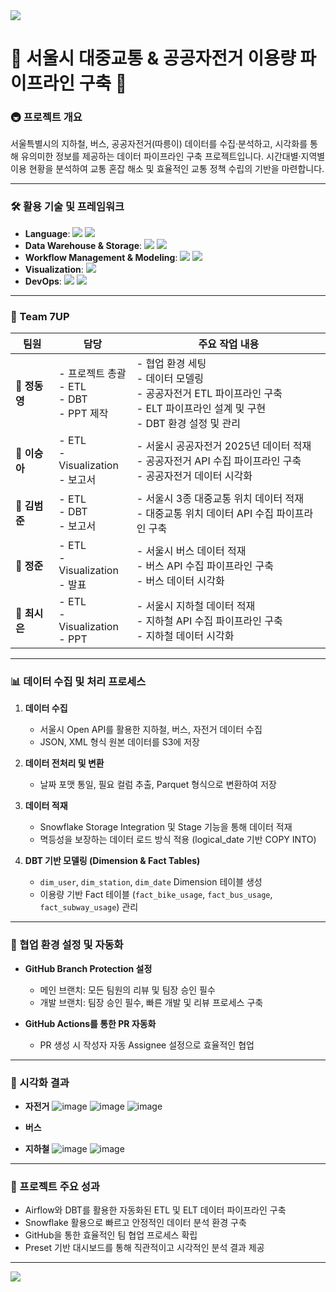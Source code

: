 <img src="https://capsule-render.vercel.app/api?type=wave&color=5cbcff&height=150&section=header&text=&fontSize=50&fontColor=ffffff" />

# 🚌 서울시 대중교통 & 공공자전거 이용량 파이프라인 구축 🚌

### 🚇 프로젝트 개요
서울특별시의 지하철, 버스, 공공자전거(따릉이) 데이터를 수집·분석하고, 시각화를 통해 유의미한 정보를 제공하는 데이터 파이프라인 구축 프로젝트입니다. 시간대별·지역별 이용 현황을 분석하여 교통 혼잡 해소 및 효율적인 교통 정책 수립의 기반을 마련합니다.

---

### 🛠️ 활용 기술 및 프레임워크
- **Language**: <img src="https://img.shields.io/badge/python-3670A0?style=for-the-badge&logo=python&logoColor=ffdd54"/> <img src="https://img.shields.io/badge/mysql-4479A1.svg?style=for-the-badge&logo=mysql&logoColor=white"/>
- **Data Warehouse & Storage**: <img src="https://img.shields.io/badge/Amazon%20S3-FF9900?style=for-the-badge&logo=amazons3&logoColor=white"/> <img src="https://img.shields.io/badge/snowflake-%2329B5E8.svg?style=for-the-badge&logo=snowflake&logoColor=white">
- **Workflow Management & Modeling**: <img src="https://img.shields.io/badge/Apache%20Airflow-017CEE?style=for-the-badge&logo=Apache%20Airflow&logoColor=white"> <img src="https://img.shields.io/badge/dbt-FF694B?style=for-the-badge&logo=dbt&logoColor=white">
- **Visualization**: <img src="https://img.shields.io/badge/apachesuperset-20A6C9?style=for-the-badge&logo=apachesuperset&logoColor=white">
- **DevOps**: <img src="https://img.shields.io/badge/docker-%230db7ed.svg?style=for-the-badge&logo=docker&logoColor=white"> <img src="https://img.shields.io/badge/github%20actions-%232671E5.svg?style=for-the-badge&logo=githubactions&logoColor=white">

---
### 📌 Team 7UP

| 팀원 | 담당 | 주요 작업 내용 |
| --- | --- | --- |
| **👤 정동영** | - 프로젝트 총괄<br>- ETL<br>- DBT<br>- PPT 제작 | - 협업 환경 세팅<br>- 데이터 모델링<br>- 공공자전거 ETL 파이프라인 구축<br>- ELT 파이프라인 설계 및 구현<br>- DBT 환경 설정 및 관리 |
| **👤 이승아** | - ETL<br>- Visualization<br>- 보고서 | - 서울시 공공자전거 2025년 데이터 적재<br>- 공공자전거 API 수집 파이프라인 구축<br>- 공공자전거 데이터 시각화 |
| **👤 김범준** | - ETL<br>- DBT<br>- 보고서 | - 서울시 3종 대중교통 위치 데이터 적재<br>- 대중교통 위치 데이터 API 수집 파이프라인 구축 |
| **👤 정준** | - ETL<br>- Visualization<br>- 발표 | - 서울시 버스 데이터 적재<br>- 버스 API 수집 파이프라인 구축<br>- 버스 데이터 시각화 |
| **👤 최시은** | - ETL<br>- Visualization<br>- PPT | - 서울시 지하철 데이터 적재<br>- 지하철 API 수집 파이프라인 구축<br>- 지하철 데이터 시각화 |


---  

### 📊 데이터 수집 및 처리 프로세스
1. **데이터 수집**
   - 서울시 Open API를 활용한 지하철, 버스, 자전거 데이터 수집
   - JSON, XML 형식 원본 데이터를 S3에 저장

2. **데이터 전처리 및 변환**
   - 날짜 포맷 통일, 필요 컬럼 추출, Parquet 형식으로 변환하여 저장

3. **데이터 적재**
   - Snowflake Storage Integration 및 Stage 기능을 통해 데이터 적재
   - 멱등성을 보장하는 데이터 로드 방식 적용 (logical_date 기반 COPY INTO)

4. **DBT 기반 모델링 (Dimension & Fact Tables)**
   - `dim_user`, `dim_station`, `dim_date` Dimension 테이블 생성
   - 이용량 기반 Fact 테이블 (`fact_bike_usage`, `fact_bus_usage`, `fact_subway_usage`) 관리

---

### 🔄 협업 환경 설정 및 자동화
- **GitHub Branch Protection 설정**
  - 메인 브랜치: 모든 팀원의 리뷰 및 팀장 승인 필수
  - 개발 브랜치: 팀장 승인 필수, 빠른 개발 및 리뷰 프로세스 구축

- **GitHub Actions를 통한 PR 자동화**
  - PR 생성 시 작성자 자동 Assignee 설정으로 효율적인 협업

---

### 🎨 시각화 결과
- **자전거**
  ![image](https://github.com/user-attachments/assets/7bc0fa9e-8474-40ba-a777-dfac65112cfd)
  ![image](https://github.com/user-attachments/assets/015a8775-a96d-447f-9f95-f821816010b3)
  ![image](https://github.com/user-attachments/assets/041d2faa-377b-48e6-b60c-17f8a6f770e6)

- **버스**

- **지하철**
  ![image](https://github.com/user-attachments/assets/61586ed4-492a-4237-8233-4746ac9816a2)
  ![image](https://github.com/user-attachments/assets/b6b9d384-0ff4-4991-894d-67430c0da297)

---

### 🚀 프로젝트 주요 성과
- Airflow와 DBT를 활용한 자동화된 ETL 및 ELT 데이터 파이프라인 구축
- Snowflake 활용으로 빠르고 안정적인 데이터 분석 환경 구축
- GitHub을 통한 효율적인 팀 협업 프로세스 확립
- Preset 기반 대시보드를 통해 직관적이고 시각적인 분석 결과 제공

---

<img src="https://capsule-render.vercel.app/api?type=wave&color=5cbcff&height=150&section=footer&text=7UP&fontSize=30&fontColor=ffffff" />
